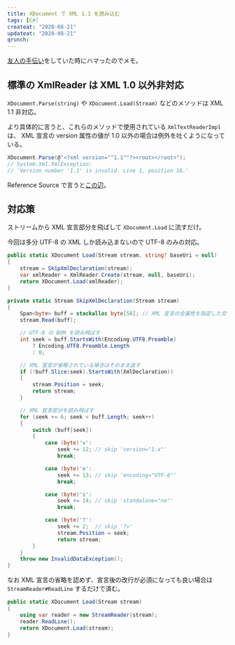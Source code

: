 ```yaml
---
title: XDocument で XML 1.1 を読み込む
tags: [C#]
createat: "2020-08-21"
updateat: "2020-08-21"
qrunch:
---
```


[友人の手伝い](https://github.com/Ocelot1210/X4_ComplexCalculator)をしていた時にハマったのでメモ。

## 標準の XmlReader は XML 1.0 以外非対応

`XDocument.Parse(string)` や `XDocument.Load(Stream)` などのメソッドは XML 1.1 非対応。

より具体的に言うと、これらのメソッドで使用されている `XmlTextReaderImpl` は、
XML 宣言の version 属性の値が 1.0 以外の場合は例外を吐くようになっている。

```cs
XDocument.Parse(@"<?xml version=""1.1""?><root></root>");
// System.Xml.XmlException:
// 'Version number '1.1' is invalid. Line 1, position 16.'
```

Reference Source で言うと[この辺](https://referencesource.microsoft.com/#System.Xml/System/Xml/Core/XmlTextReaderImpl.cs,3458)。

## 対応策

ストリームから XML 宣言部分を飛ばして `XDocument.Load` に流すだけ。

今回は多分 UTF-8 の XML しか読み込まないので UTF-8 のみの対応。

```cs
public static XDocument Load(Stream stream, string? baseUri = null)
{
    stream = SkipXmlDeclaration(stream);
    var xmlReader = XmlReader.Create(stream, null, baseUri);
    return XDocument.Load(xmlReader);
}

private static Stream SkipXmlDeclaration(Stream stream)
{
    Span<byte> buff = stackalloc byte[58]; // XML 宣言の全属性を指定した文字数
    stream.Read(buff);

    // UTF-8 の BOM を読み飛ばす
    int seek = buff.StartsWith(Encoding.UTF8.Preamble)
        ? Encoding.UTF8.Preamble.Length
        : 0;

    // XML 宣言が省略されている場合はそのまま返す
    if (!buff.Slice(seek).StartsWith(XmlDeclaration))
    {
        stream.Position = seek;
        return stream;
    }

    // XML 宣言部分を読み飛ばす
    for (seek += 6; seek < buff.Length; seek++)
    {
        switch (buff[seek])
        {
            case (byte)'v':
                seek += 12; // skip 'version="1.x"'
                break;

            case (byte)'e':
                seek += 13; // skip 'encoding="UTF-8"'
                break;

            case (byte)'s':
                seek += 14; // skip 'standalone="no"'
                break;

            case (byte)'?':
                seek += 2;  // skip '?>'
                stream.Position = seek;
                return stream;
        }
    }
    throw new InvalidDataException();
}
```

なお XML 宣言の省略を認めず、宣言後の改行が必須になっても良い場合は `StreamReader#ReadLine` するだけで済む。

```cs
public static XDocument Load(Stream stream)
{
    using var reader = new StreamReader(stream);
    reader.ReadLine();
    return XDocument.Load(stream);
}
```
